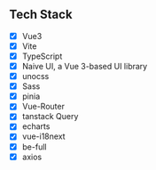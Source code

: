 ## Tech Stack

- [x] Vue3
- [x] Vite
- [x] TypeScript
- [x] Naive UI, a Vue 3-based UI library
- [x] unocss
- [x] Sass
- [x] pinia
- [x] Vue-Router
- [x] tanstack Query
- [x] echarts
- [x] vue-i18next
- [x] be-full
- [x] axios
